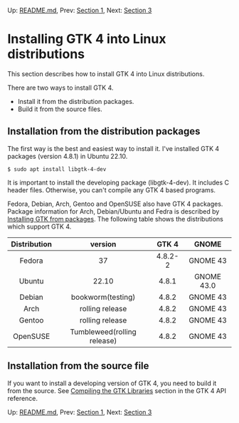 Up: [README.md](../README.md),  Prev: [Section 1](sec1.md), Next: [Section 3](sec3.md)

# Installing GTK 4 into Linux distributions

This section describes how to install GTK 4 into Linux distributions.

There are two ways to install GTK 4.

- Install it from the distribution packages.
- Build it from the source files.

## Installation from the distribution packages

The first way is the best and easiest way to install it.
I've installed GTK 4 packages (version 4.8.1) in Ubuntu 22.10.

~~~
$ sudo apt install libgtk-4-dev
~~~

It is important to install the developing package (libgtk-4-dev).
It includes C header files.
Otherwise, you can't compile any GTK 4 based programs.

Fedora, Debian, Arch, Gentoo and OpenSUSE also have GTK 4 packages.
Package information for Arch, Debian/Ubuntu and Fedra is described by [Installing GTK from packages](https://www.gtk.org/docs/installations/linux#installing-gtk-from-packages).
The following table shows the distributions which support GTK 4.

|Distribution|          version          | GTK 4 |  GNOME   |
|:----------:|:-------------------------:|:-----:|:--------:|
|   Fedora   |            37             |4.8.2-2| GNOME 43 |
|   Ubuntu   |           22.10           | 4.8.1 |GNOME 43.0|
|   Debian   |     bookworm(testing)     | 4.8.2 | GNOME 43 |
|    Arch    |      rolling release      | 4.8.2 | GNOME 43 |
|   Gentoo   |      rolling release      | 4.8.2 | GNOME 43 |
|  OpenSUSE  |Tumbleweed(rolling release)| 4.8.2 | GNOME 43 |

## Installation from the source file

If you want to install a developing version of GTK 4, you need to build it from the source.
See [Compiling the GTK Libraries](https://docs.gtk.org/gtk4/building.html) section in the GTK 4 API reference.

Up: [README.md](../README.md),  Prev: [Section 1](sec1.md), Next: [Section 3](sec3.md)
